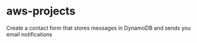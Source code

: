 # aws-projects
 Create a contact form that stores messages in DynamoDB and sends you email notifications
